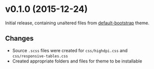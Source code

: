 # v0.1.0 (2015-12-24)

Initial release, containing unaltered files from 
[default-bootstrap](https://github.com/PrestaShop/PrestaShop/tree/824cf32752213c6f1f505852a2044b1a5916f621)
theme.

## Changes

- Source `.scss` files were created for `css/highdpi.css` and `css/responsive-tables.css`
- Created appropriate folders and files for theme to be installable
